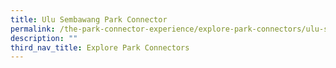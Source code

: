 ```yaml
---
title: Ulu Sembawang Park Connector
permalink: /the-park-connector-experience/explore-park-connectors/ulu-sembawang-pc/
description: ""
third_nav_title: Explore Park Connectors
---
```

